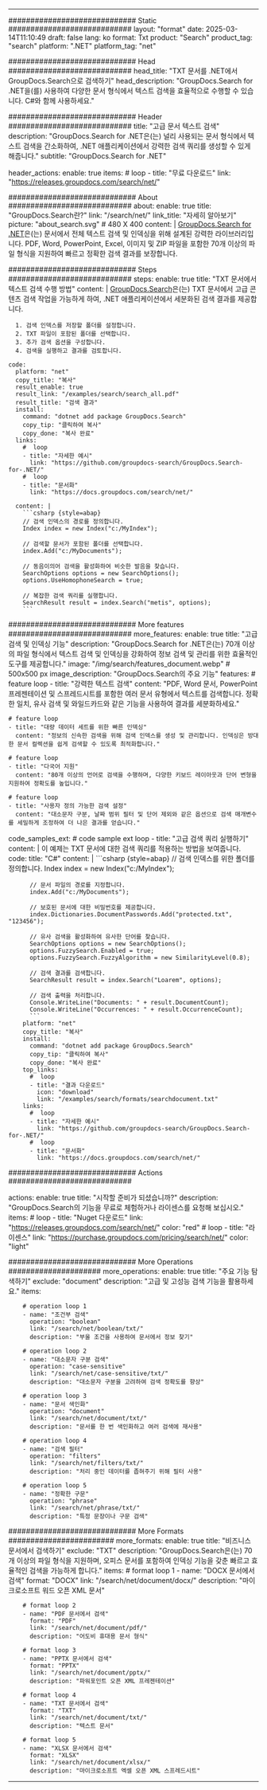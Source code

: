 
---
############################# Static ############################
layout: "format"
date:  2025-03-14T11:10:49
draft: false
lang: ko
format: Txt
product: "Search"
product_tag: "search"
platform: ".NET"
platform_tag: "net"

############################# Head ############################
head_title: "TXT 문서를 .NET에서 GroupDocs.Search으로 검색하기"
head_description: "GroupDocs.Search for .NET을(를) 사용하여 다양한 문서 형식에서 텍스트 검색을 효율적으로 수행할 수 있습니다. C#와 함께 사용하세요."

############################# Header ############################
title: "고급 문서 텍스트 검색" 
description: "GroupDocs.Search for .NET은(는) 널리 사용되는 문서 형식에서 텍스트 검색을 간소화하여, .NET 애플리케이션에서 강력한 검색 쿼리를 생성할 수 있게 해줍니다."
subtitle: "GroupDocs.Search for .NET" 

header_actions:
  enable: true
  items:
    #  loop
    - title: "무료 다운로드"
      link: "https://releases.groupdocs.com/search/net/"
      
############################# About ############################
about:
    enable: true
    title: "GroupDocs.Search란?"
    link: "/search/net/"
    link_title: "자세히 알아보기"
    picture: "about_search.svg" # 480 X 400
    content: |
       [GroupDocs.Search for .NET](/search/net/)은(는) 문서에서 전체 텍스트 검색 및 인덱싱을 위해 설계된 강력한 라이브러리입니다. PDF, Word, PowerPoint, Excel, 이미지 및 ZIP 파일을 포함한 70개 이상의 파일 형식을 지원하여 빠르고 정확한 검색 결과를 보장합니다.

############################# Steps ############################
steps:
    enable: true
    title: "TXT 문서에서 텍스트 검색 수행 방법"
    content: |
      [GroupDocs.Search](/search/net/)은(는) TXT 문서에서 고급 콘텐츠 검색 작업을 가능하게 하여, .NET 애플리케이션에서 세분화된 검색 결과를 제공합니다.
      
      1. 검색 인덱스를 저장할 폴더를 설정합니다.
      2. TXT 파일이 포함된 폴더를 선택합니다.
      3. 추가 검색 옵션을 구성합니다.
      4. 검색을 실행하고 결과를 검토합니다.
   
    code:
      platform: "net"
      copy_title: "복사"
      result_enable: true
      result_link: "/examples/search/search_all.pdf"
      result_title: "검색 결과"
      install:
        command: "dotnet add package GroupDocs.Search"
        copy_tip: "클릭하여 복사"
        copy_done: "복사 완료"
      links:
        #  loop
        - title: "자세한 예시"
          link: "https://github.com/groupdocs-search/GroupDocs.Search-for-.NET/"
        #  loop
        - title: "문서화"
          link: "https://docs.groupdocs.com/search/net/"
          
      content: |
        ```csharp {style=abap}
        // 검색 인덱스의 경로를 정의합니다.
        Index index = new Index("c:/MyIndex");

        // 검색할 문서가 포함된 폴더를 선택합니다.
        index.Add("c:/MyDocuments");

        // 동음이의어 검색을 활성화하여 비슷한 발음을 찾습니다.
        SearchOptions options = new SearchOptions();
        options.UseHomophoneSearch = true;

        // 복잡한 검색 쿼리를 실행합니다.
        SearchResult result = index.Search("metis", options);
        ```            

############################# More features ############################
more_features:
  enable: true
  title: "고급 검색 및 인덱싱 기능"
  description: "GroupDocs.Search for .NET은(는) 70개 이상의 파일 형식에서 텍스트 검색 및 인덱싱을 강화하여 정보 검색 및 관리를 위한 효율적인 도구를 제공합니다."
  image: "/img/search/features_document.webp" # 500x500 px
  image_description: "GroupDocs.Search의 주요 기능"
  features:
    # feature loop
    - title: "강력한 텍스트 검색"
      content: "PDF, Word 문서, PowerPoint 프레젠테이션 및 스프레드시트를 포함한 여러 문서 유형에서 텍스트를 검색합니다. 정확한 일치, 유사 검색 및 와일드카드와 같은 기능을 사용하여 결과를 세분화하세요."

    # feature loop
    - title: "대량 데이터 세트를 위한 빠른 인덱싱"
      content: "정보의 신속한 검색을 위해 검색 인덱스를 생성 및 관리합니다. 인덱싱은 방대한 문서 컬렉션을 쉽게 검색할 수 있도록 최적화합니다."

    # feature loop
    - title: "다국어 지원"
      content: "80개 이상의 언어로 검색을 수행하며, 다양한 키보드 레이아웃과 단어 변형을 지원하여 정확도를 높입니다."

    # feature loop
    - title: "사용자 정의 가능한 검색 설정"
      content: "대소문자 구분, 날짜 범위 필터 및 단어 제외와 같은 옵션으로 검색 매개변수를 세밀하게 조정하여 더 나은 결과를 얻습니다."
      
  code_samples_ext:
    # code sample ext loop
    - title: "고급 검색 쿼리 실행하기"
      content: |
        이 예제는 TXT 문서에 대한 검색 쿼리를 적용하는 방법을 보여줍니다.
      code:
        title: "C#"
        content: |
          ```csharp {style=abap}
          // 검색 인덱스를 위한 폴더를 정의합니다.
          Index index = new Index("c:/MyIndex");
              
          // 문서 파일의 경로를 지정합니다.
          index.Add("c:/MyDocuments");

          // 보호된 문서에 대한 비밀번호를 제공합니다.
          index.Dictionaries.DocumentPasswords.Add("protected.txt", "123456");

          // 유사 검색을 활성화하여 유사한 단어를 찾습니다.
          SearchOptions options = new SearchOptions();
          options.FuzzySearch.Enabled = true;
          options.FuzzySearch.FuzzyAlgorithm = new SimilarityLevel(0.8);

          // 검색 결과를 검색합니다.
          SearchResult result = index.Search("Loarem", options);
          
          // 검색 출력을 처리합니다.
          Console.WriteLine("Documents: " + result.DocumentCount);
          Console.WriteLine("Occurrences: " + result.OccurrenceCount);
          ```
        platform: "net"
        copy_title: "복사"
        install:
          command: "dotnet add package GroupDocs.Search"
          copy_tip: "클릭하여 복사"
          copy_done: "복사 완료"
        top_links:
          #  loop
          - title: "결과 다운로드"
            icon: "download"
            link: "/examples/search/formats/searchdocument.txt"
        links:
          #  loop
          - title: "자세한 예시"
            link: "https://github.com/groupdocs-search/GroupDocs.Search-for-.NET/"
          #  loop
          - title: "문서화"
            link: "https://docs.groupdocs.com/search/net/"
            

            


############################# Actions ############################

actions:
  enable: true
  title: "시작할 준비가 되셨습니까?"
  description: "GroupDocs.Search의 기능을 무료로 체험하거나 라이센스를 요청해 보십시오."
  items:
    #  loop
    - title: "Nuget 다운로드"
      link: "https://releases.groupdocs.com/search/net/"
      color: "red"
        #  loop
    - title: "라이센스"
      link: "https://purchase.groupdocs.com/pricing/search/net/"
      color: "light"


############################# More Operations #####################
more_operations:
    enable: true
    title: "주요 기능 탐색하기"
    exclude: "document"
    description: "고급 및 고성능 검색 기능을 활용하세요."
    items: 
          
        # operation loop 1
        - name: "조건부 검색"
          operation: "boolean"
          link: "/search/net/boolean/txt/"
          description: "부울 조건을 사용하여 문서에서 정보 찾기"

        # operation loop 2
        - name: "대소문자 구분 검색"
          operation: "case-sensitive"
          link: "/search/net/case-sensitive/txt/"
          description: "대소문자 구분을 고려하여 검색 정확도를 향상"

        # operation loop 3
        - name: "문서 색인화"
          operation: "document"
          link: "/search/net/document/txt/"
          description: "문서를 한 번 색인화하고 여러 검색에 재사용"

        # operation loop 4
        - name: "검색 필터"
          operation: "filters"
          link: "/search/net/filters/txt/"
          description: "처리 중인 데이터를 좁혀주기 위해 필터 사용"

        # operation loop 5
        - name: "정확한 구문"
          operation: "phrase"
          link: "/search/net/phrase/txt/"
          description: "특정 문장이나 구문 검색"
          
        
          
############################# More Formats ########################
more_formats:
    enable: true
    title: "비즈니스 문서에서 검색하기"
    exclude: "TXT"
    description: "GroupDocs.Search은(는) 70개 이상의 파일 형식을 지원하며, 오피스 문서를 포함하여 인덱싱 기능을 갖춘 빠르고 효율적인 검색을 가능하게 합니다."
    items: 
        # format loop 1
        - name: "DOCX 문서에서 검색"
          format: "DOCX"
          link: "/search/net/document/docx/"
          description: "마이크로소프트 워드 오픈 XML 문서"
          
        # format loop 2
        - name: "PDF 문서에서 검색"
          format: "PDF"
          link: "/search/net/document/pdf/"
          description: "어도비 휴대용 문서 형식"
          
        # format loop 3
        - name: "PPTX 문서에서 검색"
          format: "PPTX"
          link: "/search/net/document/pptx/"
          description: "파워포인트 오픈 XML 프레젠테이션"

        # format loop 4
        - name: "TXT 문서에서 검색"
          format: "TXT"
          link: "/search/net/document/txt/"
          description: "텍스트 문서"
          
        # format loop 5
        - name: "XLSX 문서에서 검색"
          format: "XLSX"
          link: "/search/net/document/xlsx/"
          description: "마이크로소프트 엑셀 오픈 XML 스프레드시트"
  

---